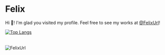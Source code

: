 # Felix

Hi 👋! I'm glad you visited my profile. Feel free to see my works at [@FelixUrl](https://github.com/FelixUrl)!

[![Top Langs](https://github-readme-stats.vercel.app/api/top-langs/?username=felixurl&layout=compact)](https://github.com/anuraghazra/github-readme-stats)
<br><br><br>
<img src="https://count.getloli.com/get/@FelixUrl?theme=rule34" alt="FelixUrl" />
